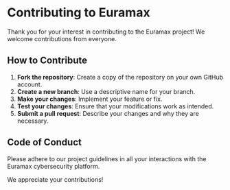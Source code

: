 # Contributing to Euramax

Thank you for your interest in contributing to the Euramax project! We welcome contributions from everyone.

## How to Contribute

1. **Fork the repository**: Create a copy of the repository on your own GitHub account.
2. **Create a new branch**: Use a descriptive name for your branch.
3. **Make your changes**: Implement your feature or fix.
4. **Test your changes**: Ensure that your modifications work as intended.
5. **Submit a pull request**: Describe your changes and why they are necessary.

## Code of Conduct

Please adhere to our project guidelines in all your interactions with the Euramax cybersecurity platform.

We appreciate your contributions!